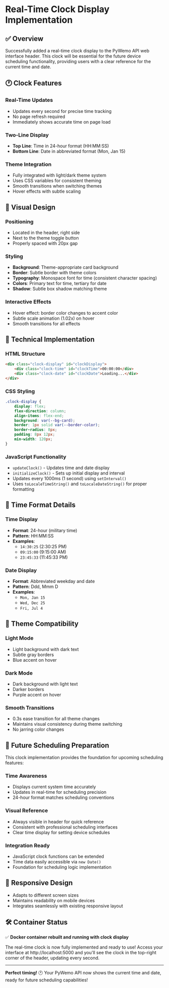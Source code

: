 # Real-Time Clock Display Implementation

## ✅ Overview
Successfully added a real-time clock display to the PyWemo API web interface header. This clock will be essential for the future device scheduling functionality, providing users with a clear reference for the current time and date.

## 🕐 Clock Features

### **Real-Time Updates**
- Updates every second for precise time tracking
- No page refresh required
- Immediately shows accurate time on page load

### **Two-Line Display**
- **Top Line**: Time in 24-hour format (HH:MM:SS)
- **Bottom Line**: Date in abbreviated format (Mon, Jan 15)

### **Theme Integration**
- Fully integrated with light/dark theme system
- Uses CSS variables for consistent theming
- Smooth transitions when switching themes
- Hover effects with subtle scaling

## 🎨 Visual Design

### **Positioning**
- Located in the header, right side
- Next to the theme toggle button
- Properly spaced with 20px gap

### **Styling**
- **Background**: Theme-appropriate card background
- **Border**: Subtle border with theme colors
- **Typography**: Monospace font for time (consistent character spacing)
- **Colors**: Primary text for time, tertiary for date
- **Shadow**: Subtle box shadow matching theme

### **Interactive Effects**
- Hover effect: border color changes to accent color
- Subtle scale animation (1.02x) on hover
- Smooth transitions for all effects

## 🔧 Technical Implementation

### **HTML Structure**
```html
<div class="clock-display" id="clockDisplay">
    <div class="clock-time" id="clockTime">00:00:00</div>
    <div class="clock-date" id="clockDate">Loading...</div>
</div>
```

### **CSS Styling**
```css
.clock-display {
    display: flex;
    flex-direction: column;
    align-items: flex-end;
    background: var(--bg-card);
    border: 1px solid var(--border-color);
    border-radius: 8px;
    padding: 8px 12px;
    min-width: 120px;
}
```

### **JavaScript Functionality**
- `updateClock()` - Updates time and date display
- `initializeClock()` - Sets up initial display and interval
- Updates every 1000ms (1 second) using `setInterval()`
- Uses `toLocaleTimeString()` and `toLocaleDateString()` for proper formatting

## 📅 Time Format Details

### **Time Display**
- **Format**: 24-hour (military time)
- **Pattern**: HH:MM:SS
- **Examples**: 
  - `14:30:25` (2:30:25 PM)
  - `09:15:00` (9:15:00 AM)
  - `23:45:33` (11:45:33 PM)

### **Date Display** 
- **Format**: Abbreviated weekday and date
- **Pattern**: Ddd, Mmm D
- **Examples**:
  - `Mon, Jan 15`
  - `Wed, Dec 25` 
  - `Fri, Jul 4`

## 🎯 Theme Compatibility

### **Light Mode**
- Light background with dark text
- Subtle gray borders
- Blue accent on hover

### **Dark Mode**
- Dark background with light text
- Darker borders
- Purple accent on hover

### **Smooth Transitions**
- 0.3s ease transition for all theme changes
- Maintains visual consistency during theme switching
- No jarring color changes

## 🚀 Future Scheduling Preparation

This clock implementation provides the foundation for upcoming scheduling features:

### **Time Awareness**
- Displays current system time accurately  
- Updates in real-time for scheduling precision
- 24-hour format matches scheduling conventions

### **Visual Reference**
- Always visible in header for quick reference
- Consistent with professional scheduling interfaces
- Clear time display for setting device schedules

### **Integration Ready**
- JavaScript clock functions can be extended
- Time data easily accessible via `new Date()`
- Foundation for scheduling logic implementation

## 📱 Responsive Design
- Adapts to different screen sizes
- Maintains readability on mobile devices
- Integrates seamlessly with existing responsive layout

## 🛠 Container Status
✅ **Docker container rebuilt and running with clock display**

The real-time clock is now fully implemented and ready to use! Access your interface at http://localhost:5000 and you'll see the clock in the top-right corner of the header, updating every second.

---

**Perfect timing!** 🕐 Your PyWemo API now shows the current time and date, ready for future scheduling capabilities!